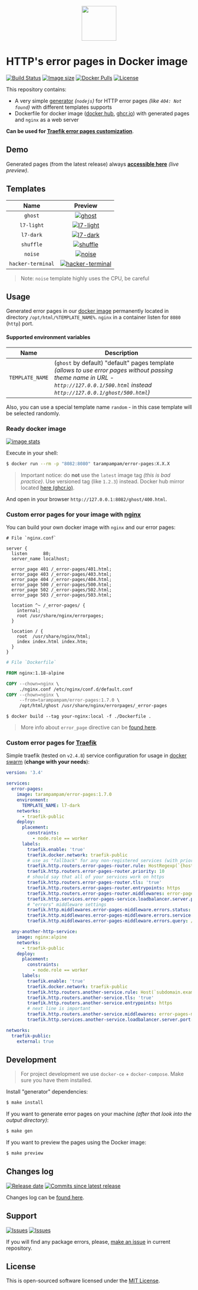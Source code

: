 <p align="center">
  <img src="https://hsto.org/webt/rm/9y/ww/rm9ywwx3gjv9agwkcmllhsuyo7k.png" width="94" alt="" />
</p>

# HTTP's error pages in Docker image

[![Build Status][badge_build_status]][link_build_status]
[![Image size][badge_size_latest]][link_docker_hub]
[![Docker Pulls][badge_docker_pulls]][link_docker_hub]
[![License][badge_license]][link_license]

This repository contains:

- A very simple [generator](generator/generator.js) _(`nodejs`)_ for HTTP error pages _(like `404: Not found`)_ with different templates supports
- Dockerfile for docker image ([docker hub][link_docker_hub], [ghcr.io][link_ghcr]) with generated pages and `nginx` as a web server

**Can be used for [Traefik error pages customization](https://docs.traefik.io/middlewares/errorpages/)**.

## Demo

Generated pages (from the latest release) always **[accessible here][link_gh_pages]** _(live preview)_.

## Templates

Name              | Preview
:---------------: | :-----:
`ghost`           | [![ghost](https://hsto.org/webt/oj/cl/4k/ojcl4ko_cvusy5xuki6efffzsyo.gif)](https://tarampampam.github.io/error-pages/ghost/404.html)
`l7-light`        | [![l7-light](https://hsto.org/webt/xc/iq/vt/xciqvty-aoj-rchfarsjhutpjny.png)](https://tarampampam.github.io/error-pages/l7-light/404.html)
`l7-dark`         | [![l7-dark](https://hsto.org/webt/s1/ih/yr/s1ihyrqs_y-sgraoimfhk6ypney.png)](https://tarampampam.github.io/error-pages/l7-dark/404.html)
`shuffle`         | [![shuffle](https://hsto.org/webt/7w/rk/3m/7wrk3mrzz3y8qfqwovmuvacu-bs.gif)](https://tarampampam.github.io/error-pages/shuffle/404.html)
`noise`           | [![noise](https://hsto.org/webt/42/oq/8y/42oq8yok_i-arrafjt6hds_7ahy.gif)](https://tarampampam.github.io/error-pages/noise/404.html)
`hacker-terminal` | [![hacker-terminal](https://hsto.org/webt/5s/l0/p1/5sl0p1_ud_nalzjzsj5slz6dfda.gif)](https://tarampampam.github.io/error-pages/hacker-terminal/404.html)

> Note: `noise` template highly uses the CPU, be careful

## Usage

Generated error pages in our [docker image][link_docker_hub] permanently located in directory `/opt/html/%TEMPLATE_NAME%`. `nginx` in a container listen for `8080` (`http`) port.

#### Supported environment variables

Name            | Description
--------------- | -----------
`TEMPLATE_NAME` | (`ghost` by default) "default" pages template _(allows to use error pages without passing theme name in URL - `http://127.0.0.1/500.html` instead `http://127.0.0.1/ghost/500.html`)_

Also, you can use a special template name `random` - in this case template will be selected randomly.

### Ready docker image

[![image stats](https://dockeri.co/image/tarampampam/error-pages)][link_docker_hub]

Execute in your shell:

```bash
$ docker run --rm -p "8082:8080" tarampampam/error-pages:X.X.X
```

> Important notice: do **not** use the `latest` image tag _(this is bad practice)_. Use versioned tag (like `1.2.3`) instead. Docker hub mirror located [here (ghcr.io)][link_ghcr].

And open in your browser `http://127.0.0.1:8082/ghost/400.html`.

### Custom error pages for your image with [nginx][link_nginx]

You can build your own docker image with `nginx` and our error pages:

```nginx
# File `nginx.conf`

server {
  listen      80;
  server_name localhost;

  error_page 401 /_error-pages/401.html;
  error_page 403 /_error-pages/403.html;
  error_page 404 /_error-pages/404.html;
  error_page 500 /_error-pages/500.html;
  error_page 502 /_error-pages/502.html;
  error_page 503 /_error-pages/503.html;

  location ^~ /_error-pages/ {
    internal;
    root /usr/share/nginx/errorpages;
  }

  location / {
    root  /usr/share/nginx/html;
    index index.html index.htm;
  }
}
```

```dockerfile
# File `Dockerfile`

FROM nginx:1.18-alpine

COPY --chown=nginx \
     ./nginx.conf /etc/nginx/conf.d/default.conf
COPY --chown=nginx \
     --from=tarampampam/error-pages:1.7.0 \
     /opt/html/ghost /usr/share/nginx/errorpages/_error-pages
```

```shell
$ docker build --tag your-nginx:local -f ./Dockerfile .
```

> More info about `error_page` directive can be [found here](http://nginx.org/en/docs/http/ngx_http_core_module.html#error_page).

### Custom error pages for [Traefik][link_traefik]

Simple traefik (tested on `v2.4.8`) service configuration for usage in [docker swarm][link_swarm] (**change with your needs**):

```yaml
version: '3.4'

services:
  error-pages:
    image: tarampampam/error-pages:1.7.0
    environment:
      TEMPLATE_NAME: l7-dark
    networks:
      - traefik-public
    deploy:
      placement:
        constraints:
          - node.role == worker
      labels:
        traefik.enable: 'true'
        traefik.docker.network: traefik-public
        # use as "fallback" for any non-registered services (with priority below normal)
        traefik.http.routers.error-pages-router.rule: HostRegexp(`{host:.+}`)
        traefik.http.routers.error-pages-router.priority: 10
        # should say that all of your services work on https
        traefik.http.routers.error-pages-router.tls: 'true'
        traefik.http.routers.error-pages-router.entrypoints: https
        traefik.http.routers.error-pages-router.middlewares: error-pages-middleware@docker
        traefik.http.services.error-pages-service.loadbalancer.server.port: 8080
        # "errors" middleware settings
        traefik.http.middlewares.error-pages-middleware.errors.status: 400-599
        traefik.http.middlewares.error-pages-middleware.errors.service: error-pages-service@docker
        traefik.http.middlewares.error-pages-middleware.errors.query: /{status}.html

  any-another-http-service:
    image: nginx:alpine
    networks:
      - traefik-public
    deploy:
      placement:
        constraints:
          - node.role == worker
      labels:
        traefik.enable: 'true'
        traefik.docker.network: traefik-public
        traefik.http.routers.another-service.rule: Host(`subdomain.example.com`)
        traefik.http.routers.another-service.tls: 'true'
        traefik.http.routers.another-service.entrypoints: https
        # next line is important
        traefik.http.routers.another-service.middlewares: error-pages-middleware@docker
        traefik.http.services.another-service.loadbalancer.server.port: 80

networks:
  traefik-public:
    external: true
```

## Development

> For project development we use `docker-ce` + `docker-compose`. Make sure you have them installed.

Install "generator" dependencies:

```bash
$ make install
```

If you want to generate error pages on your machine _(after that look into the output directory)_:

```bash
$ make gen
```

If you want to preview the pages using the Docker image:

```bash
$ make preview
```

## Changes log

[![Release date][badge_release_date]][link_releases]
[![Commits since latest release][badge_commits_since_release]][link_commits]

Changes log can be [found here][link_changes_log].

## Support

[![Issues][badge_issues]][link_issues]
[![Issues][badge_pulls]][link_pulls]

If you will find any package errors, please, [make an issue][link_create_issue] in current repository.

## License

This is open-sourced software licensed under the [MIT License][link_license].

[badge_build_status]:https://img.shields.io/github/workflow/status/tarampampam/error-pages/tests/master
[badge_release_date]:https://img.shields.io/github/release-date/tarampampam/error-pages.svg?style=flat-square&maxAge=180
[badge_commits_since_release]:https://img.shields.io/github/commits-since/tarampampam/error-pages/latest.svg?style=flat-square&maxAge=180
[badge_issues]:https://img.shields.io/github/issues/tarampampam/error-pages.svg?style=flat-square&maxAge=180
[badge_pulls]:https://img.shields.io/github/issues-pr/tarampampam/error-pages.svg?style=flat-square&maxAge=180
[badge_license]:https://img.shields.io/github/license/tarampampam/error-pages.svg?longCache=true
[badge_size_latest]:https://img.shields.io/docker/image-size/tarampampam/error-pages/latest?maxAge=30
[badge_docker_pulls]:https://img.shields.io/docker/pulls/tarampampam/error-pages.svg
[link_releases]:https://github.com/tarampampam/error-pages/releases
[link_commits]:https://github.com/tarampampam/error-pages/commits
[link_changes_log]:https://github.com/tarampampam/error-pages/blob/master/CHANGELOG.md
[link_issues]:https://github.com/tarampampam/error-pages/issues
[link_pulls]:https://github.com/tarampampam/error-pages/pulls
[link_build_status]:https://travis-ci.org/tarampampam/error-pages
[link_create_issue]:https://github.com/tarampampam/error-pages/issues/new
[link_license]:https://github.com/tarampampam/error-pages/blob/master/LICENSE
[link_docker_hub]:https://hub.docker.com/r/tarampampam/error-pages/
[link_ghcr]:https://github.com/users/tarampampam/packages/container/package/error-pages
[link_nginx]:http://nginx.org/
[link_traefik]:https://docs.traefik.io/
[link_swarm]:https://docs.docker.com/engine/swarm/
[link_gh_pages]:https://tarampampam.github.io/error-pages/
